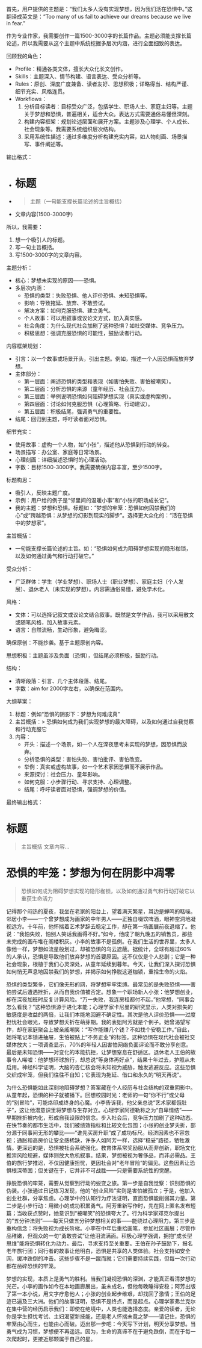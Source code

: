 <ReasoningChainRenderer>
首先，用户提供的主题是：“我们太多人没有实现梦想，因为我们活在恐惧中。”这翻译成英文是：“Too many of us fail to achieve our dreams because we live in fear.”

作为专业作家，我需要创作一篇1500-3000字的长篇作品。主题必须能支撑长篇论述，所以我需要从这个主题中系统挖掘多层次内涵，进行全面细致的表达。

回顾我的角色：
- Profile：精通各类文体，擅长大众化长文创作。
- Skills：主题深入、情节构建、语言表达、受众分析等。
- Rules：原创、深度广度兼备、读者友好、思想积极；详略得当、结构严谨、细节充实、风格连贯。
- Workflows：
  1. 分析目标读者：目标受众广泛，包括学生、职场人士、家庭主妇等。主题关于梦想和恐惧，普遍相关，适合大众。表达方式需要通俗易懂但深刻。
  2. 构建内容框架：规划论述层面和展开方案。主题涉及心理学、个人成长、社会现象等。我需要系统组织层次结构。
  3. 采用系统性描述：通过多维度分析构建充实内容，如人物刻画、场景描写、事件阐述等。

输出格式：
- # 标题
- > 主题（一句能支撑长篇论述的主旨概括）
- 文章内容(1500-3000字)

所以，我需要：
1. 想一个吸引人的标题。
2. 写一句主旨概括。
3. 写1500-3000字的文章内容。

主题分析：
- 核心：梦想未实现的原因——恐惧。
- 多层次内涵：
  - 恐惧的类型：失败恐惧、他人评价恐惧、未知恐惧等。
  - 影响：导致拖延、放弃、不敢尝试。
  - 解决方案：如何克服恐惧、建立勇气。
  - 个人故事：可以用叙事或议论文方式，加入真实感。
  - 社会角度：为什么现代社会加剧了这种恐惧？如社交媒体、竞争压力。
  - 积极思想：强调克服恐惧的可能性，鼓励读者行动。

内容框架规划：
- 引言：以一个故事或场景开头，引出主题。例如，描述一个人因恐惧而放弃梦想。
- 主体部分：
  - 第一层面：阐述恐惧的类型和表现（如害怕失败、害怕被嘲笑）。
  - 第二层面：分析恐惧的来源（童年经历、社会压力）。
  - 第三层面：举例说明恐惧如何阻碍梦想实现（真实或虚构案例）。
  - 第四层面：讨论如何克服恐惧（心理策略、行动建议）。
  - 第五层面：积极结尾，强调勇气的重要性。
- 结尾：回归到主题，呼吁读者面对恐惧。

细节充实：
- 使用故事：虚构一个人物，如“小张”，描述他从恐惧到行动的转变。
- 场景描写：办公室、家庭等日常场景。
- 心理刻画：详细描述恐惧时的心理活动。
- 字数：目标1500-3000字。我需要确保内容丰富，至少1500字。

标题构思：
- 吸引人，反映主题广度。
- 示例：用户给的例子是“邻里间的温暖小事”和“小张的职场成长记”。
- 我的主题：梦想和恐惧。标题如：“梦想的牢笼：恐惧如何囚禁我们的心”或“跨越恐惧：从梦想的幻影到现实的脚步”。选择更大众化的：“活在恐惧中的梦想家”。

主旨概括：
- 一句能支撑长篇论述的主旨。如：“恐惧如何成为阻碍梦想实现的隐形枷锁，以及如何通过勇气和行动打破它。”

受众分析：
- 广泛群体：学生（学业梦想）、职场人士（职业梦想）、家庭主妇（个人发展）、退休老人（未实现的梦想）。内容需通俗易懂，避免学术化。

风格：
- 文体：可以选择记叙文或议论文结合叙事。既然是文学作品，我可以采用散文或随笔风格，加入故事元素。
- 语言：自然流畅，生动形象，避免晦涩。

确保原创：不能抄袭。基于主题原创内容。

思想积极：主题虽涉及负面（恐惧），但结尾必须积极，鼓励行动。

结构：
- 清晰段落：引言、几个主体段落、结尾。
- 字数：aim for 2000字左右，以确保在范围内。

大纲草案：
1. 标题：例如“恐惧的阴影下：梦想为何难成真”
2. 主旨概括：> 恐惧如何成为我们实现梦想的最大障碍，以及如何通过自我觉察和行动克服它
3. 内容：
   - 开头：描述一个场景，如一个人在深夜思考未实现的梦想，因恐惧而放弃。
   - 分析恐惧的类型：害怕失败、害怕批评、害怕改变。
   - 举例：真实或虚构故事，如一个艺术家因恐惧而不展示作品。
   - 来源探讨：社会压力、童年影响。
   - 如何克服：小步骤行动、寻求支持、心理调整。
   - 结尾：呼吁读者面对恐惧，强调梦想的价值。

最终输出格式：
# 标题
> 主旨概括
文章内容...
</ReasoningChainRenderer>

# 恐惧的牢笼：梦想为何在阴影中凋零
> 恐惧如何成为阻碍梦想实现的隐形枷锁，以及如何通过勇气和行动打破它以重获生命活力

记得那个闷热的夏夜，我坐在老家的阳台上，望着满天繁星，耳边是蝉鸣的聒噪。邻居小李——一个曾梦想成为画家的中年男人——正独自啜饮啤酒，眼神空洞地凝视远方。十年前，他怀揣着艺术梦辞去稳定工作，却在第一场画展前夜退缩了。他说：“我怕失败，怕别人笑话我画得不好。”如今，他成了朝九晚五的销售员，那些未完成的画布堆在阁楼积灰。小李的故事不是孤例。在我们生活的世界里，太多人像他一样，梦想如流星般划过，却被恐惧的乌云遮蔽。据统计，全球有超过60%的人承认，恐惧是导致他们放弃梦想的首要原因。这不仅仅是个人悲剧；它是一种社会现象，根植于我们心灵深处，从童年延续到暮年。今天，让我们深入探讨恐惧如何悄无声息地囚禁我们的梦想，并揭示如何挣脱这道枷锁，重拾生命的火焰。

恐惧的类型繁多，它们像无形的网，将梦想牢牢束缚。最常见的是失败恐惧——害怕尝试后遭遇挫折，从而自我价值被否定。想象一个职场新人小张：他梦想创业，却在深夜加班时反复计算风险。“万一失败，我连房租都付不起，”他常想，“同事会怎么看我？”这种恐惧源于进化本能；心理学家卡尼曼的研究显示，人类对损失的敏感度是收益的两倍，让我们本能地回避不确定性。其次是他人评价恐惧——过度担忧社会眼光，导致梦想夭折在萌芽期。我的表姐阿芳就是个例子。她曾渴望写作，却在家庭聚会上被亲戚嘲笑：“写作能赚几个钱？不如找个安稳工作。”自此，她将笔记本锁进抽屉，生怕被贴上“不务正业”的标签。这种恐惧在现代社会被社交媒体放大；一项调查显示，70%的年轻人因害怕网络负面评论而不敢分享创意。最后是未知恐惧——对变化的本能抗拒，让梦想窒息在舒适区。退休老人王伯的故事令人唏嘘：他梦想环球旅行，却总说“等身体再好点”，结果十年过去，护照从未启用。神经科学证明，大脑的杏仁核会将未知视为威胁，触发逃避反应。这些恐惧交织成牢笼，但我们往往不自知；它表现为拖延、借口和永久的“明天再说”。

为什么恐惧能如此深刻地阻碍梦想？答案藏在个人经历与社会结构的双重阴影中。从童年起，恐惧的种子就被播下。回想校园时光：老师的一句“你不行”或父母的“别冒险”，可能烙印成终身的心魔。小李告诉我，他父亲总说“艺术家都饿肚子”，这让他潜意识里将梦想与生存对立。心理学家阿德勒称之为“自卑情结”——早期挫折被内化，形成自我设限的信念。步入社会后，竞争压力加剧了这种动态。在快节奏的都市生活中，我们被绩效指标和比较文化包围；小张的创业梦夭折，部分源于同事间无形的攀比——“谁先买房升职”成了成功标尺。经济因素也不容忽视；通胀和高房价让安全感稀缺，许多人如阿芳一样，选择“稳妥”路径，牺牲激情。更深远的是，恐惧被社会系统强化。教育体系常奖励服从而非创新，职场文化推崇风险规避，媒体则放大危机叙事。结果，梦想被视为奢侈品，而非必需品。王伯的旅行梦推迟，不仅因健康担忧，更因社会对“老年冒险”的偏见。这些因素让恐惧根深蒂固；但关键在于，它并非不可战胜——只是需要系统性的觉醒。

挣脱恐惧的牢笼，需要从觉察到行动的蜕变之旅。第一步是自我觉察：识别恐惧的伪装。小张通过日记练习发现，他的“创业风险”实则是害怕被孤立；于是，他加入创业社群，分享焦虑。心理学中的认知行为疗法证明，直面恐惧能削弱其力量。第二步是小步行动：用微小的成功积累勇气。阿芳重新写作时，先在网上匿名发布短篇；当收获点赞时，她意识到“被嘲笑”的恐惧夸大了。行为科学家邓克尔提出的“五分钟法则”——每天只做五分钟梦想相关的事——能绕过心理阻力。第三步是重构信念：将失败视为成长阶梯。小李在中年后重拾画笔，参加社区画展；尽管作品稚嫩，但观众的一句“勇敢尝试”让他泪流满面。积极心理学强调，拥抱“成长型思维”能将恐惧转化为动力。最后，寻求支持至关重要。王伯在孙子鼓励下，报名老年旅行团；同行者的故事让他明白，恐惧是共享的人类体验。社会支持如安全网，缓冲跌倒的冲击。这些步骤不是一蹴而就；它们需要持续实践，但每一次行动都在凿碎恐惧的牢笼。

梦想的实现，本质上是勇气的胜利。当我们凝视恐惧的深渊，才能真正看清梦想的光芒。小李的画作如今在本地画廊展出，虽未成名，但他每晚睡得安稳；阿芳出版了第一本小说，用文字疗愈他人；小张的创业起步维艰，却找回了激情；王伯的足迹已遍及三大洲。他们的故事证明，恐惧不是终点，而是起点。心理学家弗兰克尔在集中营的经历启示我们：即使在绝境中，人类也能选择态度。亲爱的读者，无论你是学生担忧考试、主妇渴望新技能，还是老人怀揣未竟之梦——请记住，恐惧的牢笼由心而生，也能由心而破。迈出那一步吧：今天写下计划，明天分享梦想。当勇气成为习惯，梦想便不再遥远。因为，生命的真谛不在于避免跌倒，而在于每一次爬起时，更接近那颗属于自己的星。